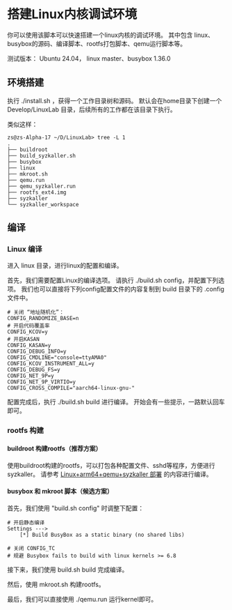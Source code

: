 # 搭建Linux内核调试环境

你可以使用该脚本可以快速搭建一个linux内核的调试环境。
其中包含 linux、busybox的源码、编译脚本、rootfs打包脚本、qemu运行脚本等。

测试版本：
Ubuntu 24.04， linux master、busybox 1.36.0

## 环境搭建

执行 ./install.sh ，获得一个工作目录树和源码。
默认会在home目录下创建一个 Develop/LinuxLab 目录，后续所有的工作都在该目录下执行。

类似这样： 

```
zs@zs-Alpha-17 ~/D/LinuxLab> tree -L 1
.
├── buildroot
├── build_syzkaller.sh
├── busybox
├── linux
├── mkroot.sh
├── qemu.run
├── qemu_syzkaller.run
├── rootfs_ext4.img
├── syzkaller
└── syzkaller_workspace

```

## 编译

### Linux 编译

进入 linux 目录，进行linux的配置和编译。

首先，我们需要配置Linux的编译选项。
请执行 ./build.sh config，并配置下列选项。
我们也可以直接将下列config配置文件的内容复制到 build 目录下的 .config 文件中。

```
# 关闭 “地址随机化”：
CONFIG_RANDOMIZE_BASE=n
# 开启代码覆盖率
CONFIG_KCOV=y
# 开启KASAN
CONFIG_KASAN=y
CONFIG_DEBUG_INFO=y
CONFIG_CMDLINE="console=ttyAMA0"
CONFIG_KCOV_INSTRUMENT_ALL=y
CONFIG_DEBUG_FS=y
CONFIG_NET_9P=y
CONFIG_NET_9P_VIRTIO=y
CONFIG_CROSS_COMPILE="aarch64-linux-gnu-"
```

配置完成后，执行 ./build.sh build 进行编译。
开始会有一些提示，一路默认回车即可。

### rootfs 构建

#### buildroot 构建rootfs（推荐方案）

使用buildroot构建的rootfs，可以打包各种配置文件、sshd等程序，方便进行syzkaller。
请参考 [Linux+arm64+qemu+syzkaller 部署](https://github.com/google/syzkaller/blob/master/docs/linux/setup_linux-host_qemu-vm_arm64-kernel.md) 的内容进行编译。

#### busybox 和 mkroot 脚本（候选方案）

首先，我们使用 "build.sh config" 时调整下配置：

```
# 开启静态编译
Settings ---> 
    [*] Build BusyBox as a static binary (no shared libs)

# 关闭 CONFIG_TC
# 规避 Busybox fails to build with linux kernels >= 6.8
```

接下来，我们使用 build.sh build 完成编译。

然后，使用 mkroot.sh 构建rootfs。

最后，我们可以直接使用 ./qemu.run 运行kernel即可。